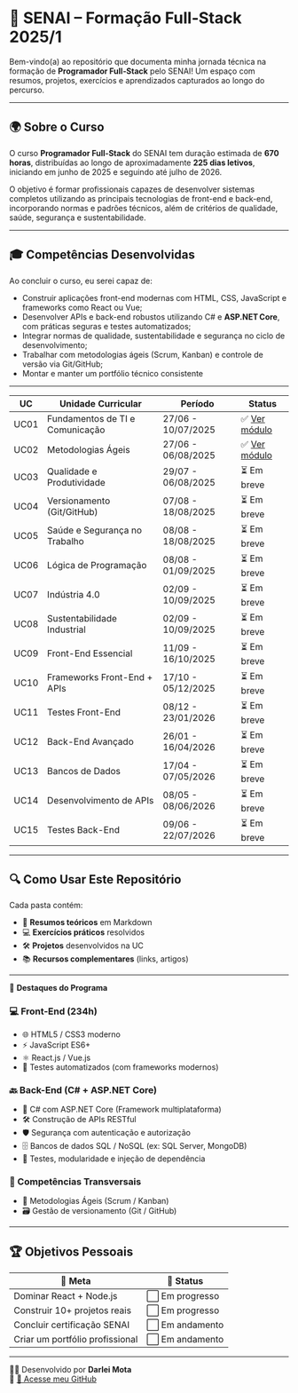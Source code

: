 # 🚀 SENAI – Formação Full‑Stack 2025/1

Bem-vindo(a) ao repositório que documenta minha jornada técnica na formação de **Programador Full‑Stack** pelo SENAI! Um espaço com resumos, projetos, exercícios e aprendizados capturados ao longo do percurso.

---

## 🌍 Sobre o Curso

O curso **Programador Full‑Stack** do SENAI tem duração estimada de **670 horas**, distribuídas ao longo de aproximadamente **225 dias letivos**, iniciando em junho de 2025 e seguindo até julho de 2026.

O objetivo é formar profissionais capazes de desenvolver sistemas completos utilizando as principais tecnologias de front-end e back-end, incorporando normas e padrões técnicos, além de critérios de qualidade, saúde, segurança e sustentabilidade.

---

## 🎓 Competências Desenvolvidas

Ao concluir o curso, eu serei capaz de:

- Construir aplicações front-end modernas com HTML, CSS, JavaScript e frameworks como React ou Vue;
- Desenvolver APIs e back-end robustos utilizando C# e **ASP.NET Core**, com práticas seguras e testes automatizados;
- Integrar normas de qualidade, sustentabilidade e segurança no ciclo de desenvolvimento;
- Trabalhar com metodologias ágeis (Scrum, Kanban) e controle de versão via Git/GitHub;
- Montar e manter um portfólio técnico consistente

---
| UC   | Unidade Curricular                    | Período               | Status             |
|------|----------------------------------------|------------------------|--------------------|
| UC01 | Fundamentos de TI e Comunicação       | 27/06 - 10/07/2025     | ✅ [Ver módulo](https://github.com/DarleiMota/uc01-fundamentos-de-ti-e-comunicao)  |
| UC02 | Metodologias Ágeis                    | 27/06 - 06/08/2025     | ✅ [Ver módulo](https://github.com/DarleiMota/uc02-metodologias-ageis)  |
| UC03 | Qualidade e Produtividade             | 29/07 - 06/08/2025     | ⏳ Em breve        |
| UC04 | Versionamento (Git/GitHub)            | 07/08 - 18/08/2025     | ⏳ Em breve        |
| UC05 | Saúde e Segurança no Trabalho         | 08/08 - 18/08/2025     | ⏳ Em breve        |
| UC06 | Lógica de Programação                 | 08/08 - 01/09/2025     | ⏳ Em breve        |
| UC07 | Indústria 4.0                         | 02/09 - 10/09/2025     | ⏳ Em breve        |
| UC08 | Sustentabilidade Industrial           | 02/09 - 10/09/2025     | ⏳ Em breve        |
| UC09 | Front-End Essencial                   | 11/09 - 16/10/2025     | ⏳ Em breve        |
| UC10 | Frameworks Front-End + APIs           | 17/10 - 05/12/2025     | ⏳ Em breve        |
| UC11 | Testes Front-End                      | 08/12 - 23/01/2026     | ⏳ Em breve        |
| UC12 | Back-End Avançado                     | 26/01 - 16/04/2026     | ⏳ Em breve        |
| UC13 | Bancos de Dados                       | 17/04 - 07/05/2026     | ⏳ Em breve        |
| UC14 | Desenvolvimento de APIs               | 08/05 - 08/06/2026     | ⏳ Em breve        |
| UC15 | Testes Back-End                       | 09/06 - 22/07/2026     | ⏳ Em breve        |

---

## 🔍 Como Usar Este Repositório

Cada pasta contém:
- 📝 **Resumos teóricos** em Markdown
- 💻 **Exercícios práticos** resolvidos
- 🛠️ **Projetos** desenvolvidos na UC
- 📚 **Recursos complementares** (links, artigos)

--- 

🌟 **Destaques do Programa**

### 💻 Front-End (234h)
- 🌐 HTML5 / CSS3 moderno
- ⚡ JavaScript ES6+
- ⚛️ React.js / Vue.js
- 🧪 Testes automatizados (com frameworks modernos)

### 🔙 Back-End (C# + ASP.NET Core)
- 🧱 C# com ASP.NET Core (Framework multiplataforma)
- 🛠️ Construção de APIs RESTful
- 🛡️ Segurança com autenticação e autorização
- 🗄️ Bancos de dados SQL / NoSQL (ex: SQL Server, MongoDB)
- 🧪 Testes, modularidade e injeção de dependência

### 🧠 Competências Transversais
- 🧩 Metodologias Ágeis (Scrum / Kanban)
- 🗃️ Gestão de versionamento (Git / GitHub)

---
## 🏆 Objetivos Pessoais

| 🎯 Meta                          | 📌 Status     |
|----------------------------------|---------------|
| Dominar React + Node.js         | ⬜ Em progresso |
| Construir 10+ projetos reais    | ⬜ Em progresso |
| Concluir certificação SENAI     | ⬜ Em andamento |
| Criar um portfólio profissional | ⬜ Em andamento |

---

👨‍💻 Desenvolvido por **Darlei Mota**  
🔗 [🔎 Acesse meu GitHub](https://github.com/DarleiMota)
